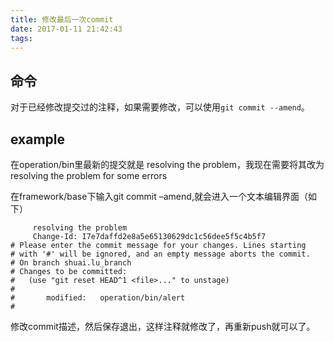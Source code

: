```yaml
---
title: 修改最后一次commit
date: 2017-01-11 21:42:43
tags:
---
```


## 命令

对于已经修改提交过的注释，如果需要修改，可以使用`git commit --amend`。

## example

在operation/bin里最新的提交就是 resolving the problem，我现在需要将其改为 resolving the problem for some errors

在framework/base下输入git commit –amend,就会进入一个文本编辑界面（如下）
```
     resolving the problem
     Change-Id: I7e7daffd2e8a5e65130629dc1c56dee5f5c4b5f7
# Please enter the commit message for your changes. Lines starting
# with '#' will be ignored, and an empty message aborts the commit.
# On branch shuai.lu_branch
# Changes to be committed:
#   (use "git reset HEAD^1 <file>..." to unstage)
#
#       modified:   operation/bin/alert
#
```
修改commit描述，然后保存退出，这样注释就修改了，再重新push就可以了。
